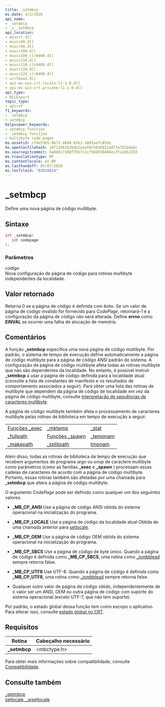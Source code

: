 ```yaml
---
title: _setmbcp
ms.date: 4/2/2020
api_name:
- _setmbcp
- _o__setmbcp
api_location:
- msvcrt.dll
- msvcr80.dll
- msvcr90.dll
- msvcr100.dll
- msvcr100_clr0400.dll
- msvcr110.dll
- msvcr110_clr0400.dll
- msvcr120.dll
- msvcr120_clr0400.dll
- ucrtbase.dll
- api-ms-win-crt-locale-l1-1-0.dll
- api-ms-win-crt-private-l1-1-0.dll
api_type:
- DLLExport
topic_type:
- apiref
f1_keywords:
- _setmbcp
- setmbcp
helpviewer_keywords:
- setmbcp function
- _setmbcp function
- multibyte code pages
ms.assetid: cfde53b5-0b73-4684-81b1-a8d3aafc85de
ms.openlocfilehash: 18712661b2bda1eaaf0c583b922ad73a781b4abc
ms.sourcegitcommit: 5a069c7360f75b7c1cf9d4550446ec2fa2eb2293
ms.translationtype: MT
ms.contentlocale: pt-BR
ms.lasthandoff: 05/07/2020
ms.locfileid: "82918824"
---
```

# <a name="_setmbcp"></a>_setmbcp

Define uma nova página de código multibyte.

## <a name="syntax"></a>Sintaxe

```C
int _setmbcp(
   int codepage
);
```

### <a name="parameters"></a>Parâmetros

*código*<br/>
Nova configuração de página de código para rotinas multibyte independentes da localidade.

## <a name="return-value"></a>Valor retornado

Retorna 0 se a página de código é definida com êxito. Se um valor de página de código inválido for fornecido para *CodePage*, retornará-1 e a configuração da página de código não será alterada. Define **errno** como **EINVAL** se ocorrer uma falha de alocação de memória.

## <a name="remarks"></a>Comentários

A função **_setmbcp** especifica uma nova página de código multibyte. Por padrão, o sistema de tempo de execução define automaticamente a página de código multibyte para a página de código ANSI padrão do sistema. A configuração de página de código multibyte afeta todas as rotinas multibyte que não são dependentes da localidade. No entanto, é possível instruir **_setmbcp** a usar a página de código definida para a localidade atual (consulte a lista de constantes de manifesto e os resultados de comportamento associados a seguir). Para obter uma lista das rotinas de multibyte que dependem da página de código de localidade em vez da página de código multibyte, consulte [Interpretação de sequências de caracteres multibyte](../../c-runtime-library/interpretation-of-multibyte-character-sequences.md).

A página de código multibyte também afeta o processamento de caracteres multibyte pelas rotinas de biblioteca em tempo de execução a seguir:

||||
|-|-|-|
|[Funções _exec](../../c-runtime-library/exec-wexec-functions.md)|[_mktemp](mktemp-wmktemp.md)|[_stat](stat-functions.md)|
|[_fullpath](fullpath-wfullpath.md)|[Funções _spawn](../../c-runtime-library/spawn-wspawn-functions.md)|[_tempnam](tempnam-wtempnam-tmpnam-wtmpnam.md)|
|[_makepath](makepath-wmakepath.md)|[_splitpath](splitpath-wsplitpath.md)|[tmpnam](tempnam-wtempnam-tmpnam-wtmpnam.md)|

Além disso, todas as rotinas de biblioteca de tempo de execução que recebem argumentos de programa *argv* ou *envp* de caractere multibyte como parâmetros (como as famílias **_exec** e **_spawn** ) processam essas cadeias de caracteres de acordo com a página de código multibyte. Portanto, essas rotinas também são afetadas por uma chamada para **_setmbcp** que altera a página de código multibyte.

O argumento *CodePage* pode ser definido como qualquer um dos seguintes valores:

- **_MB_CP_ANSI** Use a página de código ANSI obtida do sistema operacional na inicialização do programa.

- **_MB_CP_LOCALE** Use a página de código da localidade atual Obtida de uma chamada anterior para [setlocale](setlocale-wsetlocale.md).

- **_MB_CP_OEM** Use a página de código OEM obtida do sistema operacional na inicialização do programa.

- **_MB_CP_SBCS** Use a página de código de byte único. Quando a página de código é definida como **_MB_CP_SBCS**, uma rotina como [_ismbblead](ismbblead-ismbblead-l.md) sempre retorna false.

- **_MB_CP_UTF8** Use UTF-8.  Quando a página de código é definida como **_MB_CP_UTF8**, uma rotina como [_ismbblead](ismbblead-ismbblead-l.md) sempre retorna false.

- Qualquer outro valor de página de código válido, independentemente de o valor ser um ANSI, OEM ou outra página de código com suporte do sistema operacional (exceto UTF-7, que não tem suporte).

Por padrão, o estado global dessa função tem como escopo o aplicativo. Para alterar isso, consulte [estado global no CRT](../global-state.md).

## <a name="requirements"></a>Requisitos

|Rotina|Cabeçalho necessário|
|-------------|---------------------|
|**_setmbcp**|\<mbctype.h>|

Para obter mais informações sobre compatibilidade, consulte [Compatibilidade](../../c-runtime-library/compatibility.md).

## <a name="see-also"></a>Consulte também

[_getmbcp](getmbcp.md)<br/>
[setlocale, _wsetlocale](setlocale-wsetlocale.md)<br/>
